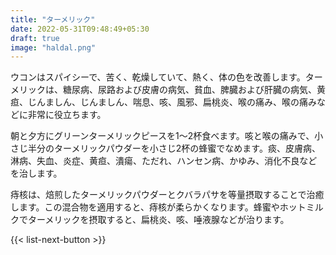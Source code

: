 ```yaml
---
title: "ターメリック"
date: 2022-05-31T09:48:49+05:30
draft: true
image: "haldal.png"
---
```


ウコンはスパイシーで、苦く、乾燥していて、熱く、体の色を改善します。ターメリックは、糖尿病、尿路および皮膚の病気、貧血、脾臓および肝臓の病気、黄疸、じんましん、じんましん、喘息、咳、風邪、扁桃炎、喉の痛み、喉の痛みなどに非常に役立ちます。

朝と夕方にグリーンターメリックピースを1〜2杯食べます。咳と喉の痛みで、小さじ半分のターメリックパウダーを小さじ2杯の蜂蜜でなめます。痰、皮膚病、淋病、失血、炎症、黄疸、潰瘍、ただれ、ハンセン病、かゆみ、消化不良などを治します。

痔核は、焙煎したターメリックパウダーとクバラパサを等量摂取することで治癒します。この混合物を適用すると、痔核が柔らかくなります。蜂蜜やホットミルクでターメリックを摂取すると、扁桃炎、咳、唾液腺などが治ります。

{{< list-next-button >}}